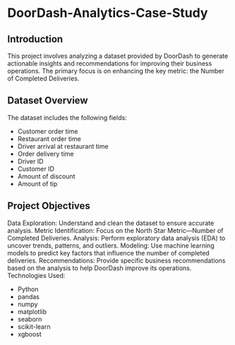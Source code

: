 # DoorDash-Analytics-Case-Study

## Introduction
This project involves analyzing a dataset provided by DoorDash to generate actionable insights and recommendations for improving their business operations. The primary focus is on enhancing the key metric: the Number of Completed Deliveries.

## Dataset Overview
The dataset includes the following fields:
* Customer order time
* Restaurant order time
* Driver arrival at restaurant time
* Order delivery time
* Driver ID
* Customer ID
* Amount of discount
* Amount of tip

## Project Objectives
Data Exploration: Understand and clean the dataset to ensure accurate analysis.
Metric Identification: Focus on the North Star Metric—Number of Completed Deliveries.
Analysis: Perform exploratory data analysis (EDA) to uncover trends, patterns, and outliers.
Modeling: Use machine learning models to predict key factors that influence the number of completed deliveries.
Recommendations: Provide specific business recommendations based on the analysis to help DoorDash improve its operations.
Technologies Used:
* Python
* pandas
*  numpy
*  matplotlib
*  seaborn
*  scikit-learn
*  xgboost
